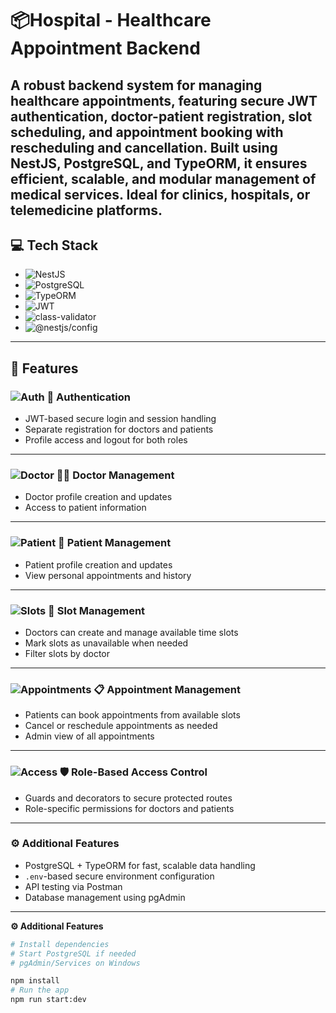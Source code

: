# 📦Hospital -  Healthcare Appointment Backend

A robust backend system for managing healthcare appointments, featuring secure JWT authentication, doctor-patient registration, slot scheduling, and appointment booking with rescheduling and cancellation. Built using NestJS, PostgreSQL, and TypeORM, it ensures efficient, scalable, and modular management of medical services. Ideal for clinics, hospitals, or telemedicine platforms.
---

## 💻 Tech Stack

- ![NestJS](https://img.shields.io/badge/Backend-NestJS-red)
- ![PostgreSQL](https://img.shields.io/badge/PostgreSQL-darkviolet)
- ![TypeORM](https://img.shields.io/badge/TypeORM-chartreuse)
- ![JWT](https://img.shields.io/badge/JWT-cyan)
- ![class-validator](https://img.shields.io/badge/class-validator-sandybrown)
- ![@nestjs/config](https://img.shields.io/badge/%40nestjs%2Fconfig-darkgoldenrod)

---

## 📝 Features
### ![Auth](https://img.shields.io/badge/Auth-Enabled-brightgreen) 🔐 Authentication
- JWT-based secure login and session handling  
- Separate registration for doctors and patients  
- Profile access and logout for both roles  

---

### ![Doctor](https://img.shields.io/badge/Doctor--Management-Active-blue) 🧑‍⚕️ Doctor Management
- Doctor profile creation and updates  
- Access to patient information  

---

### ![Patient](https://img.shields.io/badge/Patient--Management-Enabled-orange) 👤 Patient Management
- Patient profile creation and updates  
- View personal appointments and history  

---

### ![Slots](https://img.shields.io/badge/Slot--System-Active-yellow) 📅 Slot Management
- Doctors can create and manage available time slots  
- Mark slots as unavailable when needed  
- Filter slots by doctor  

---

### ![Appointments](https://img.shields.io/badge/Appointments-Full%20Control-red) 📋 Appointment Management
- Patients can book appointments from available slots  
- Cancel or reschedule appointments as needed  
- Admin view of all appointments  

---

### ![Access](https://img.shields.io/badge/Access-Control-important) 🛡 Role-Based Access Control
- Guards and decorators to secure protected routes  
- Role-specific permissions for doctors and patients  

---

### ⚙️ Additional Features
- PostgreSQL + TypeORM for fast, scalable data handling  
- `.env`-based secure environment configuration  
- API testing via Postman  
- Database management using pgAdmin  

---


**⚙️ Additional Features**
```bash
# Install dependencies
# Start PostgreSQL if needed
# pgAdmin/Services on Windows

npm install
# Run the app
npm run start:dev



